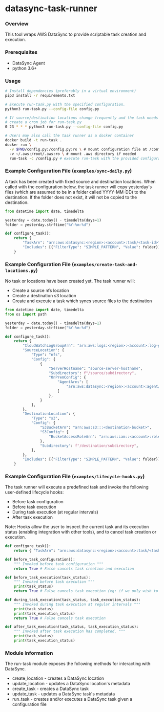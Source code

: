 # datasync-task-runner

### Overview
This tool wraps AWS DataSync to provide scriptable task creation and execution.

### Prerequisites
- DataSync Agent
- python 3.6+

### Usage
```sh
# Install dependencies (preferably in a virtual environment)
pip3 install -r requirements.txt

# Execute run-task.py with the specified configuration. 
python3 run-task.py --config-file config.py

# If source/destination locations change frequently and the task needs to run on a regular basis,
# create a cron job for run-task.py
0 23 * * * python3 run-task.py --config-file config.py

# Users may also call the task runner as a docker container
docker build -t run-task .
docker run \
  -v $PWD/config.py:/config.py:ro \ # mount configuration file at /config.py
  -v ~/.aws:/root/.aws:ro \ # mount .aws directory if needed
  run-task -c /config.py # execute run-task with the provided configuration
```

### Example Configuration File (`examples/sync-daily.py`)

A task has been created with fixed source and destination locations. When called with the configuration below, the task runner will copy yesterday's files (which are assumed to be in a folder called YYYY-MM-DD) to the destination. If the folder does not exist, it will not be copied to the destination.

```python
from datetime import date, timedelta

yesterday = date.today() - timedelta(days=1)
folder = yesterday.strftime("%Y-%m-%d")

def configure_task():
    return {
        "TaskArn": "arn:aws:datasync:<region>:<account>:task/<task-id>",
        "Includes": [{"FilterType": "SIMPLE_PATTERN", "Value": folder}],
    }
```

### Example Configuration File (`examples/create-task-and-locations.py`)
No task or locations have been created yet. The task runner will:
- Create a source nfs location
- Create a destination s3 location
- Create and execute a task which syncs source files to the destination

```python
from datetime import date, timedelta
from os import path

yesterday = date.today() - timedelta(days=1)
folder = yesterday.strftime("%Y-%m-%d")

def configure_task():
    return {
        "CloudWatchLogGroupArn": "arn:aws:logs:<region>:<account>:log-group:<log-group-name>:*",
        "SourceLocation": {
            "Type": "nfs",
            "Config": {
                {
                    "ServerHostname": "source-server-hostname",
                    "Subdirectory": f"/source/subdirectory",
                    "OnPremConfig": {
                        "AgentArns": [
                            "arn:aws:datasync:<region>:<account>:agent/<agent-id>"
                        ]
                    },
                }
            },
        },
        "DestinationLocation": {
            "Type": "s3",
            "Config": {
                "S3BucketArn": "arn:aws:s3:::<destination-bucket>",
                "S3Config": {
                    "BucketAccessRoleArn": "arn:aws:iam::<account>:role/<access-role-name>"
                },
                "Subdirectory": f"/destination/subdirectory",
            },
        },
        "Includes": [{"FilterType": "SIMPLE_PATTERN", "Value": folder}],
    }
```

### Example Configuration File (`examples/lifecycle-hooks.py`)
The task runner will execute a predefined task and invoke the following user-defined lifecycle hooks:
- Before task configuration
- Before task execution
- During task execution (at regular intervals)
- After task execution

Note: Hooks allow the user to inspect the current task and its execution status (enabling integration with other tools), and to cancel task creation or execution. 

```python
def configure_task():
    return { "TaskArn": "arn:aws:datasync:<region>:<account>:task/<task-id>" }

def before_task_configuration():
    """ Invoked before task configuration """
    return True # False cancels task creation and execution

def before_task_execution(task_status):
    """ Invoked before task execution """
    print(task_status)
    return True # False cancels task execution (eg: if we only wish to create/configure tasks and/or locations, or if execution conditions are not met)

def during_task_execution(task_status, task_execution_status):
    """ Invoked during task execution at regular intervals """
    print(task_status)
    print(task_execution_status)
    return True # False cancels task execution

def after_task_execution(task_status, task_execution_status):
    """ Invoked after task execution has completed. """
    print(task_status)
    print(task_execution_status)
```

### Module Information

The run-task module exposes the following methods for interacting with DataSync.
- create_location - creates a DataSync location
- update_location - updates a DataSync location's metadata
- create_task - creates a DataSync task
- update_task - updates a DataSync task's metadata
- run_task - creates and/or executes a DataSync task given a configuration file
